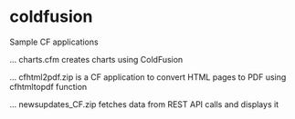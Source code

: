 # coldfusion
Sample CF applications

... charts.cfm creates charts using ColdFusion

... cfhtml2pdf.zip is a CF application to convert HTML pages to PDF using cfhtmltopdf function 

... newsupdates_CF.zip fetches data from REST API calls and displays it

